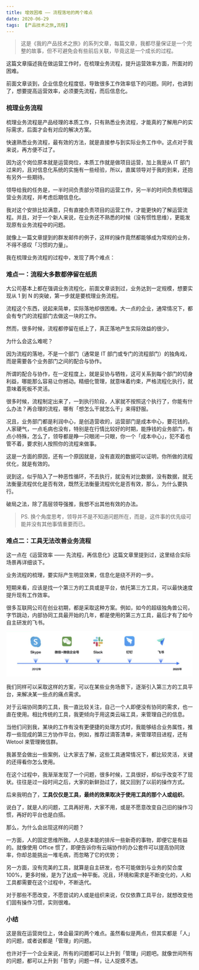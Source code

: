 ```yaml
---
title: 增效困难 —— 流程落地的两个难点
date: 2020-06-29
tags:  [产品技术之旅,流程]
---
```


> 这是《我的产品技术之旅》的系列文章，每篇文章，我都尽量保证是一个完整的故事，但不可避免会有些前后关联，毕竟这是一个成长的过程。

这篇文章描述我在做运营工作时，在梳理业务流程，提升运营效率方面，所面对的困难。

前面文章谈到，企业信息化程度低，导致很多工作效率低下的问题。同时，也讲到了，想要提高运营效率，必须要先流程，而后信息化。

### 梳理业务流程

梳理业务流程是产品经理的本质工作，只有熟悉业务流程，才能真的了解用户的实际需求，后面才会有对应的解决方案。

快速熟悉业务流程，最有效的方法，就是直接参与到实际业务工作中。这点对于我来说，再方便不过了。

因为这个岗位原本就是运营岗位，本质工作就是做项目运营，加上我是从 IT 部门过来的，且对信息化系统的实施有一些经验，所以，直属领导对于我的到来，还抱有另外一些期待。

领导给我的任务是，一半时间负责部分项目的运营工作，另一半的时间负责梳理运营业务流程，并考虑后期信息化。

我对这个安排比较满意，只有直接负责项目的运营工作，才能更快的了解运营流程。并且，对于一个新人来说，在业务还不熟悉的时候（没有惯性思维），更能发现原有业务流程中的问题。

就像上一篇文章提到的群发邮件的例子，这样的操作竟然都能够成为常规的业务，不得不感叹「习惯的力量」。

我在梳理业务流程的过程中，发现了两个难点：

### 难点一：流程大多数都停留在纸质

大公司基本上都在强调业务流程化，前面文章谈到过，业务达到一定规模，想要实现从 1 到 N 的突破，第一步就是要梳理业务流程。

流程这个东西，说起来简单，实际落地却很困难。大一点的企业，通常情况下，都会有专门的流程部门去做这一块的工作。

然而，很多时候，流程都停留在纸上了，真正落地产生实际效益的很少。

为什么会这么难呢？

因为流程的落地，不是一个部门（通常是 IT 部门或专门的流程部门）的独角戏，而是需要各个业务部门之间的配合与协作。

所谓的配合与协作，在一定程度上，就是妥协与牺牲，这可关系到每个部门的切身利益，哪能那么容易让你撼动。精细化管理，就意味着约束，严格流程化执行，就意味着死板不灵活。

很多时候，流程制定出来了，一到执行阶段，人家就不按照这个执行了，你能有什么办法？再合理的流程，哪有「想怎么干就怎么干」来得舒服。

况且，业务部门都是利润中心，是创造营收的，运营部门是成本中心，要花钱的。人家硬气，一点毛病也没有，特别是在行情比较好的时期，能挣钱的业务部门，有点小特殊，怎么了，领导都是睁一只眼闭一只眼，你一个「成本中心」，犯不着也管不着，要求别人按照你的流程来做事。

这是一方面的原因，还有一个原因就是，没有直观的数据可以证明，你所做的流程优化，就是有效的。

说到这，似乎陷入了一种恶性循环，不去执行，就没有对比数据，没有数据，就无法衡量流程优化是否有效，既然无法衡量流程优化是否有效，那么，为什么要执行。

破局之法，除了高层领导强推，我想不出其他有效的办法。

> PS. 换个角度思考，领导并不是不知道问题所在，而是，这件事的优先级可能并没有其他事情重要而已。

### 难点二：工具无法改善业务流程

这一点在《运营效率 —— 先流程，再信息化》这篇文章里提到过，这里结合实际场景再详细谈下。

业务流程的梳理，要实际产生明显效果，信息化是绕不开的一步。

短期来看，应该是找一个第三方的工具或是平台，依托第三方工具，可以最快速度提升现有工作效率。

很多互联网公司在创业初期，都是采取这种方案。例如，如今的超级独角兽公司，字节跳动，内部协同工具最开始的几年，都是使用的第三方工具，最后才有了如今自主研发的飞书。

![](_image/image-20200628172600990.png)

我们同样可以采取这样的方案，可以在某些业务场景下，逐渐引入第三方的工具平台，来解决某一些点的痛点需求。

对于云端协同类的工具，我一直比较关注，自己一个人即便没有协同的需求，也一直在使用。相比传统的工具，我更倾向于用这类云端工具，来管理自己的信息。

当他们问到我，某块的工作有没有更便捷的处理方式时，我能够结合业务属性，推荐一些现成的第三方协作平台。例如，推荐过滴答清单，来管理项目进程，还有 Wetool 来管理微信群。

我甚至会做出一些案例，让大家去了解，这些工具通常情况下，都比较灵活，关键的还得看你怎么使用。

在这个过程中，我渐渐发现了一个问题，很多时候，工具很好，却似乎改变不了现状。往往是过一段时间之后，大家的新鲜劲过了，就又回到了以前的操作方式。

后来我明白了，**工具仅仅是工具，最终的效果取决于使用工具的那个人或组织**。

说白了，就是人的问题，工具再好用，大家不用，或是不愿意改变自己旧的操作习惯，再好的平台也是白搭。

那么，为什么会出现这样的问题？

一方面，人的固定思维所致。人总是本能的排斥一些新奇的事物，即便它是有益的。就像使用 Office 惯了，即便告诉你有云端协作的办公套件可以提高协同效率，你却总能挑出一堆毛病，而忽略了它的优势；

另一方面，没有完美的工具，就算是自主研发，也不可能做到与业务的契合度 100%，更多时候，是为了达成一种平衡。况且，环境和需求是不断变化的，人和工具都需要在这个过程中，不断迭代。

对于那些不愿改变，不愿尝试的人或是组织来说，仅仅依靠工具平台，就想改变他们固有操作习惯，实则很难。

### 小结

这是我在运营岗位上，体会最深的两个难点。虽然看似是两点，但其实都是「人」的问题，或者说都是「管理」的问题。

也许对于一个企业来说，所有的问题都可以上升到「管理」问题吧。就像世间所有的问题，都可以上升到「哲学」问题一样，让人捉摸不透。
